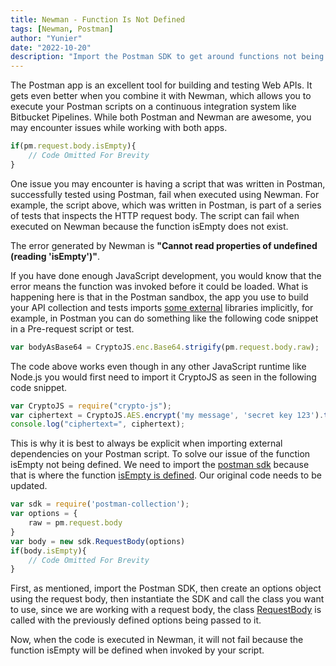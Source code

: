 ```yaml
---
title: Newman - Function Is Not Defined
tags: [Newman, Postman]
author: "Yunier"
date: "2022-10-20"
description: "Import the Postman SDK to get around functions not being defined in Newman"
---
```


The Postman app is an excellent tool for building and testing Web APIs. It gets even better when you combine it with Newman, which allows you to execute your Postman scripts on a continuous integration system like Bitbucket Pipelines. While both Postman and Newman are awesome, you may encounter issues while working with both apps.

```javascript
if(pm.request.body.isEmpty){
    // Code Omitted For Brevity
}
```

One issue you may encounter is having a script that was written in Postman, successfully tested using Postman, fail when executed using Newman. For example, the script above, which was written in Postman, is part of a series of tests that inspects the HTTP request body. The script can fail when executed on Newman because the function isEmpty does not exist.

The error generated by Newman is **"Cannot read properties of undefined (reading 'isEmpty')"**.

If you have done enough JavaScript development, you would know that the error means the function was invoked before it could be loaded. What is happening here is that in the Postman sandbox, the app you use to build your API collection and tests imports [some external](https://learning.postman.com/docs/writing-scripts/script-references/postman-sandbox-api-reference/#using-external-libraries) libraries implicitly, for example, in Postman you can do something like the following code snippet in a Pre-request script or test.

```javascript
var bodyAsBase64 = CryptoJS.enc.Base64.strigify(pm.request.body.raw);
```

The code above works even though in any other JavaScript runtime like Node.js you would first need to import it CryptoJS as seen in the following code snippet.

```javascript
var CryptoJS = require("crypto-js");
var ciphertext = CryptoJS.AES.encrypt('my message', 'secret key 123').toString();
console.log("ciphertext=", ciphertext);
```

This is why it is best to always be explicit when importing external dependencies on your Postman script. To solve our issue of the function isEmpty not being defined. We need to import the [postman sdk](http://www.postmanlabs.com/postman-collection/) because that is where the function [isEmpty is defined](http://www.postmanlabs.com/postman-collection/RequestBody.html#isEmpty). Our original code needs to be updated.

```javascript
var sdk = require('postman-collection');
var options = {
    raw = pm.request.body
}
var body = new sdk.RequestBody(options)
if(body.isEmpty){
    // Code Omitted For Brevity
}
```

First, as mentioned, import the Postman SDK, then create an options object using the request body, then instantiate the SDK and call the class you want to use, since we are working with a request body, the class [RequestBody](http://www.postmanlabs.com/postman-collection/RequestBody.html) is called with the previously defined options being passed to it.

Now, when the code is executed in Newman, it will not fail because the function isEmpty will be defined when invoked by your script.
